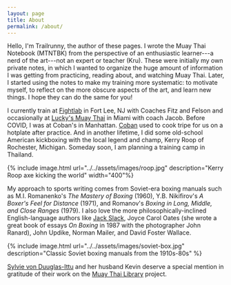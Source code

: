 ```yaml
---
layout: page
title: About
permalink: /about/
---
```


Hello, I'm Trailrunny, the author of these pages. I wrote the Muay Thai Notebook (MTNTBK) from
the perspective of an enthusiastic learner---a nerd of the art---not an expert or teacher (Kru).
These were initially my own private notes, in which I wanted to organize the huge amount of
information I was getting from practicing, reading about, and watching Muay Thai. Later, I
started using the notes to make my training more systematic: to motivate myself, to reflect on
the more obscure aspects of the art, and learn new things. I hope they can do the same for you!

I currently train at [Fightlab](https://www.instagram.com/thefightlabusa/) in Fort Lee, NJ with
Coaches Fitz and Felson and occasionally at [Lucky's Muay
Thai](https://www.instagram.com/luckysmuaythai/) in Miami with coach Jacob. Before COVID, I was
at Coban's in Manhattan. [Coban](https://en.wikipedia.org/wiki/Coban_Lookchaomaesaitong) used
to cook tripe for us on a hotplate after practice. And in another lifetime, I did some
old-school American kickboxing with the local legend and champ, Kerry Roop of Rochester,
Michigan. Someday soon, I am planning a training camp in Thailand.

{% include image.html url="../../assets/images/roop.jpg" description="Kerry Roop axe kicking
the world" width="400"%}

My approach to sports writing comes from Soviet-era boxing manuals such as M.I.  Romanenko's
*The Mastery of Boxing* (1960), Y.B. Nikifirov's *A Boxer's Feel for Distance* (1971), and
Romanov's *Boxing in Long, Middle, and Close Ranges* (1979). I also love the more
philosophically-inclined English-language authors like [Jack
Slack](https://en.wikipedia.org/wiki/Jack_Slack), Joyce Carol Oates (she wrote a great book of
essays *On Boxing* in 1987 with the photographer John Ranard), John Updike, Norman Mailer, and
David Foster Wallace.

{% include image.html url="../../assets/images/soviet-box.jpg" description="Classic Soviet boxing
manuals from the 1910s-80s" %}

[Sylvie von Duuglas-Ittu](https://en.wikipedia.org/wiki/Sylvie_von_Duuglas-Ittu) and her
husband Kevin deserve a special mention in gratitude of their work on the [Muay Thai
Library](https://www.instagram.com/themuaythailibrary/) project.

<!-- Please feel free to reach out with your comments or suggestions here. Support my work on
Patreon. -->
